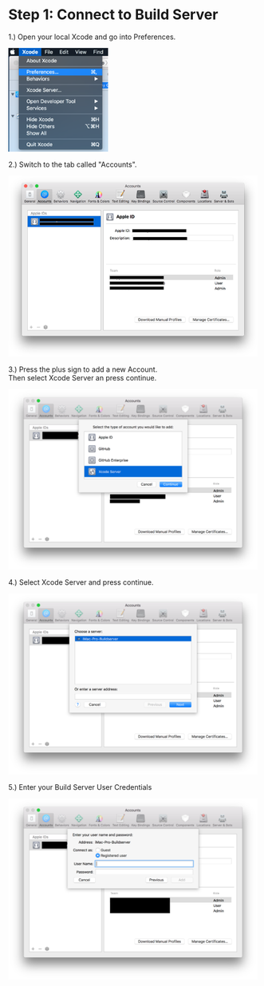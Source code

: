 # Step 1: Connect to Build Server

1.) Open your local Xcode and go into Preferences.

<img src="images/Step1/0-Preferences.png" width="200">

2.) Switch to the tab called "Accounts".

<img src="images/Step1/1-AccountList.png" width="500">

3.) Press the plus sign to add a new Account. <br> Then select Xcode Server an press continue.

<img src="images/Step1/2-SelectAccountType.png" width="500">

4.) Select Xcode Server and press continue.

<img src="images/Step1/3-SelectServer.png" width="500">

5.) Enter your Build Server User Credentials

<img src="images/Step1/4-AddCredentials.png" width="500">